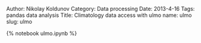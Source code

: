   Author: Nikolay Koldunov
  Category: Data processing
  Date: 2013-4-16
  Tags: pandas data analysis
  Title: Climatology data access with ulmo
  name: ulmo
  slug: ulmo

  {% notebook ulmo.ipynb %}